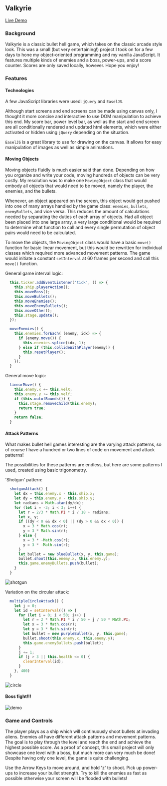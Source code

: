 ## Valkyrie

[Live Demo](https://winber2.github.io/)

### Background

Valkyrie is a classic bullet hell game, which takes on the classic arcade style look. This was a small (but very entertaining!) project I took on for a few days to hone my object-oriented programming and my vanilla JavaScript. It features multiple kinds of enemies and a boss, power-ups, and a score counter. Scores are only saved locally, however. Hope you enjoy!

### Features

#### Technologies

A few JavaScript libraries were used: `jQuery` and `EaselJS`.

Although start screens and end screens can be made using canvas only, I thought it more concise and interactive to use DOM manipulation to achieve this end. My score bar, power level bar, as well as the start and end screen are all conditionally rendered and updated html elements, which were either activated or hidden using `jQuery` depending on the situation.

`EaselJS` is a great library to use for drawing on the canvas. It allows for easy manipulation of images as well as simple animations.

#### Moving Objects

Moving objects fluidly is much easier said than done. Depending on how you organize and write your code, moving hundreds of objects can be very costly. My resolution was to make one `MovingObject` class that would embody all objects that would need to be moved, namely the player, the enemies, and the bullets.

Whenever, an object appeared on the screen, this object would get pushed into one of many arrays handled by the game class: `enemies`, `bullets`, `enemyBullets`, and vice versa. This reduces the amount of calculations needed by separating the duties of each array of objects. Had all object been placed into one large array, a very large conditional would be required to determine what function to call and every single permutation of object pairs would need to be calculated.

To move the objects, the `MovingObject` class would have a basic `move()` function for basic linear movement, but this would be rewritten for individual classes which required more advanced movement patterns. The game would initiate a constant `setInterval` at 60 frames per second and call this `move()` function.


General game interval logic:
```js
  this.ticker.addEventListener('tick', () => {
    this.ship.playerAction();
    this.moveBoss();
    this.moveBullets();
    this.moveEnemies();
    this.moveEnemyBullets();
    this.moveOther();
    this.stage.update();
  });
```
```js
  moveEnemies() {
    this.enemies.forEach( (enemy, idx) => {
      if (enemy.move()) {
        this.enemies.splice(idx, 1);
      } else if (this.collideWithPlayer(enemy)) {
        this.resetPlayer();
      }
    });
  }
```
General move logic:
```js
  linearMove() {
    this.enemy.x += this.velX;
    this.enemy.y += this.velY;
    if (this.outofBounds()) {
      this.stage.removeChild(this.enemy);
      return true;
    }
    return false;
  }
```

#### Attack Patterns

What makes bullet hell games interesting are the varying attack patterns, so of course I have a hundred or two lines of code on movement and attack patterns!

The possibilities for these patterns are endless, but here are some patterns I used, created using basic trigonometry.

'Shotgun' pattern:
```js
  shotgunAttack() {
    let dx = this.enemy.x - this.ship.x;
    let dy = this.enemy.y - this.ship.y;
    let radians = Math.atan(dy/dx);
    for (let i = -3; i < 3; i++) {
      let r = 2/3 * Math.PI * i / 18 + radians;
      let x, y;
      if ((dy < 0 && dx < 0) || (dy > 0 && dx < 0)) {
        x = 3 * Math.cos(r);
        y = 3 * Math.sin(r);
      } else {
        x = 3 * -Math.cos(r);
        y = 3 * -Math.sin(r);
      }
      let bullet = new blueBullet(x, y, this.game);
      bullet.shoot(this.enemy.x, this.enemy.y);
      this.game.enemyBullets.push(bullet);
    }
  }
```
![shotgun](./docs/shotgun.jpg)

Variation on the circular attack:
```js
  multipleCircleAttack() {
    let j = 0;
    let id = setInterval(() => {
      for (let i = 0; i < 50; i++) {
        let r = 2 * Math.PI * i / 50 + j / 50 * Math.PI;
        let x = 3 * Math.cos(r);
        let y = 3 * Math.sin(r);
        let bullet = new purpleBullet(x, y, this.game);
        bullet.shoot(this.enemy.x, this.enemy.y);
        this.game.enemyBullets.push(bullet);
      }
      j += 1;
      if (j > 3 || this.health <= 0) {
        clearInterval(id);
      }
    }, 400)
  }
```
![circle](./docs/circle.jpg)

#### Boss fight!!!
![demo](./docs/demo.jpg)

### Game and Controls

The player plays as a ship which will continuously shoot bullets at invading aliens. Enemies all have different attack patterns and movement patterns. The goal is to play through the level and reach the end and achieve the highest possible score. As a proof of concept, this small project will only showcase one level with a boss, but much more can very much be done! Despite having only one level, the game is quite challenging.

Use the Arrow Keys to move around, and hold 'z' to shoot. Pick up power-ups to increase your bullet strength. Try to kill the enemies as fast as possible otherwise your screen will be flooded with bullets!
